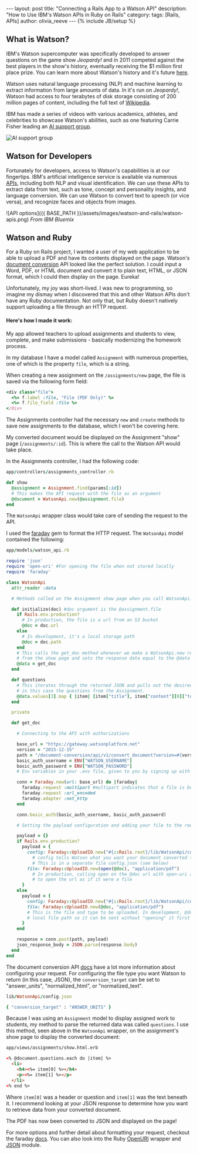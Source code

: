 --- layout: post title: "Connecting a Rails App to a Watson API" description:
"How to Use IBM's Watson APIs in Ruby on Rails" category: tags: [Rails, APIs]
author: olivia_reeve --- {% include JB/setup %}

## What is Watson?

IBM's Watson supercomputer was specifically developed to answer questions on
the game show _Jeopardy!_ and in 2011 competed against the best players in the
show's history, eventually receiving the $1 million first place prize. You can
learn more about Watson's history and it's future
[here](http://www.techrepublic.com/article/ibm-watson-the-inside-story-of-how-the-jeopardy-winning-supercomputer-was-born-and-what-it-wants-to-do-next/).

Watson uses natural language processing (NLP) and machine learning to extract
information from large amounts of data. In it's run on _Jeopardy!_, Watson had
access to four terabytes of disk storage consisting of 200 million pages of
content, including the full text of
[Wikipedia](https://en.wikipedia.org/wiki/Wikipedia).

IBM has made a series of videos with various academics, athletes, and
celebrities to showcase Watson's abilities, such as one featuring Carrie Fisher
leading an [AI support group](https://www.youtube.com/watch?v=f8T8eWBmls0).

![AI support group](https://img.youtube.com/vi/f8T8eWBmls0/0.jpg)

## Watson for Developers

Fortunately for developers, access to Watson's capabilities is at our
fingertips. IBM's artificial intelligence service is available via numerous
[APIs](http://www.ibm.com/smarterplanet/us/en/ibmwatson/developercloud/services-catalog.html),
including both NLP and visual identification. We can use these APIs to extract
data from text, such as tone, concept and personality insights, and language
conversion. We can use Watson to convert text to speech (or vice versa), and
recognize faces and objects from images.

![API options]({{ BASE_PATH }}/assets/images/watson-and-rails/watson-apis.png)
_From IBM Bluemix_

## Watson and Ruby

For a Ruby on Rails project, I wanted a user of my web application to be able
to upload a PDF and have its contents displayed on the page. Watson's [document
conversion](http://www.ibm.com/smarterplanet/us/en/ibmwatson/developercloud/doc/document-conversion/)
API looked like the perfect solution. I could input a Word, PDF, or HTML
document and convert it to plain text, HTML, or JSON format, which I could then
display on the page. Eureka!

Unfortunately, my joy was short-lived. I was new to programming, so imagine my
dismay when I discovered that this and other Watson APIs don't have any Ruby
documentation. Not only that, but Ruby doesn't natively support uploading a
file through an HTTP request.

#### Here's how I made it work:

My app allowed teachers to upload assignments and students to view, complete, and
make submissions - basically modernizing the homework process.

In my database I have a model called `Assignment` with numerous properties, one
of which is the property `file`, which is a string.

When creating a new assignment on the `/assignments/new` page, the file is
saved via the following form field:

```ruby
<div class="file">
  <%= f.label :file, "File (PDF Only)" %>
  <%= f.file_field :file %>
</div>
```
The Assignments controller had the necessary `new` and `create` methods to save
new assignments to the database, which I won't be covering here.

My converted document would be displayed on the Assignment "show" page
(`/assignments/:id`). This is where the call to the Watson API would take
place.

In the Assignments controller, I had the following code:

```ruby
app/controllers/assignments_controller.rb

def show
  @assignment = Assignment.find(params[:id])
  # This makes the API request with the file as an argument
  @document = WatsonApi.new(@assignment.file)
end
```

The `WatsonApi` wrapper class would take care of sending the request to the
API.

I used the [faraday](https://github.com/lostisland/faraday) gem to format the
HTTP request. The `WatsonApi` model contained the following:

```ruby
app/models/watson_api.rb

require 'json'
require 'open-uri' #For opening the file when not stored locally
require 'faraday'

class WatsonApi
  attr_reader :data

  # Methods called on the Assignment show page when you call WatsonApi.new

  def initialize(doc) #doc argument is the @assignment.file
    if Rails.env.production?
      # In production, the file is a url from an S3 bucket
      @doc = doc.url
    else
      # In development, it's a local storage path
      @doc = doc.path
    end
    # This calls the get_doc method whenever we make a WatsonApi.new request
    # from the show page and sets the response data equal to the @data variable
    @data = get_doc
  end

  def questions
    # This iterates through the returned JSON and pulls out the desired data,
    # in this case the questions from the Assignment.
    @data.values[3].map { |item| [item["title"], item["content"][0]["text"]] }
  end

  private

  def get_doc

    # Connecting to the API with authorizations

    base_url = "https://gateway.watsonplatform.net"
    version = "2015-12-15"
    path = "/document-conversion/api/v1/convert_document?version=#{version}"
    basic_auth_username = ENV["WATSON_USERNAME"]
    basic_auth_password = ENV["WATSON_PASSWORD"]
    # Env variables in your .env file, given to you by signing up with Watson

    conn = Faraday.new(url: base_url) do |faraday|
      faraday.request :multipart #multipart indicates that a file is being uploaded
      faraday.request :url_encoded
      faraday.adapter :net_http
    end

    conn.basic_auth(basic_auth_username, basic_auth_password)

    # Setting the payload configuration and adding your file to the request

    payload = {}
    if Rails.env.production?
      payload = {
        config: Faraday::UploadIO.new("#{::Rails.root}/lib/WatsonApi/config.json", "application/json"),
          # config tells Watson what you want your document converted to (JSON/HTML/PLAIN TEXT)
          # This is in a separate file config.json (see below)
        file: Faraday::UploadIO.new(open(@doc), "application/pdf")
          # In production, calling open on the @doc url with open-uri allows us
          # to open the url as if it were a file
      }
    else
      payload = {
        config: Faraday::UploadIO.new("#{::Rails.root}/lib/WatsonApi/config.json", "application/json"),
        file: Faraday::UploadIO.new(@doc, "application/pdf")
      	# This is the file and type to be uploaded. In development, @doc is a
      	# local file path so it can be sent without "opening" it first
      }
    end

    response = conn.post(path, payload)
    json_response_body = JSON.parse(response.body)
  end
end
```

The document conversion API
[docs](http://www.ibm.com/smarterplanet/us/en/ibmwatson/developercloud/document-conversion/api/v1/#convert-document)
have a lot more information about configuring your request. For configuring the
file type you want Watson to return (in this case, JSON), the
`conversion_target` can be set to "answer_units", "normalized_html", or
"normalized_text".

```ruby
lib/WatsonApi/config.json

{ "conversion_target" : "ANSWER_UNITS" }
```


Because I was using an `Assignment` model to display assigned work to students,
my method to parse the returned data was called `questions`. I use this method,
seen above in the `WatsonApi` wrapper, on the assignment's show page to display
the converted document:

```html
app/views/assignments/show.html.erb

<% @document.questions.each do |item| %>
  <li>
    <h4><%= item[0] %></h4>
    <p><%= item[1] %></p>
  </li>
<% end %>
```
Where `item[0]` was a header or question and `item[1]` was the text beneath it.
I recommend looking at your JSON response to determine how you want to retrieve
data from your converted document.

The PDF has now been converted to JSON and displayed on the page!

For more options and further detail about formatting your request, checkout the
faraday [docs](https://github.com/lostisland/faraday/blob/master/README.md).
You can also look into the Ruby
[OpenURI](http://ruby-doc.org/stdlib-2.1.0/libdoc/open-uri/rdoc/OpenURI.html)
wrapper and [JSON](http://ruby-doc.org/stdlib-2.0.0/libdoc/json/rdoc/JSON.html)
module.
